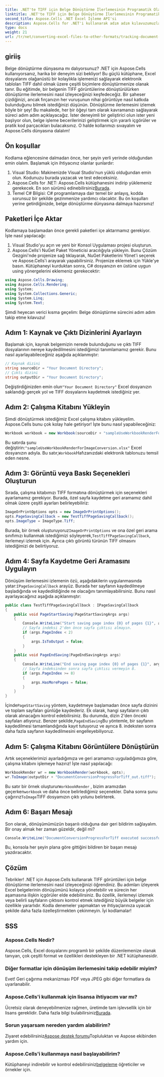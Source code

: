 ```yaml
---
title: .NET'te TIFF için Belge Dönüştürme İlerlemesinin Programatik Olarak İzlenmesi
linktitle: .NET'te TIFF için Belge Dönüştürme İlerlemesinin Programatik Olarak İzlenmesi
second_title: Aspose.Cells .NET Excel İşleme API'si
description: Aspose.Cells for .NET'i kullanarak adım adım kılavuzumuzla TIFF dönüştürme ilerlemesini programatik olarak izlemeyi öğrenin. Belge yönetimi becerilerinizi geliştirin.
type: docs
weight: 21
url: /tr/net/converting-excel-files-to-other-formats/tracking-document-conversion-progress-for-tiff/
---
```

## giriiş
Belge dönüştürme dünyasına mı dalıyorsunuz? .NET için Aspose.Cells kullanıyorsanız, harika bir deneyim sizi bekliyor! Bu güçlü kütüphane, Excel dosyalarını olağanüstü bir kolaylıkla işlemenizi sağlayarak elektronik tabloları TIFF dahil olmak üzere çeşitli biçimlere dönüştürmenize olanak tanır. Bu eğitimde, bir belgenin TIFF görüntülerine dönüştürülürken dönüştürme ilerlemesini nasıl izleyeceğinizi keşfedeceğiz. Bir şaheser çizdiğinizi, ancak fırçanızın her vuruşunun nihai görüntüye nasıl katkıda bulunduğunu bilmek istediğinizi düşünün. Dönüştürme ilerlemesini izlemek böyle bir şey!
Bu makalede, her bir öğeyi tam olarak kavramanızı sağlayarak süreci adım adım açıklayacağız. İster deneyimli bir geliştirici olun ister yeni başlıyor olun, belge işleme becerilerinizi geliştirmek için yararlı içgörüler ve pratik kod parçacıkları bulacaksınız. O halde kollarımızı sıvayalım ve Aspose.Cells dünyasına dalalım!
## Ön koşullar
Kodlama eğlencesine dalmadan önce, her şeyin yerli yerinde olduğundan emin olalım. Başlamak için ihtiyacınız olanlar şunlardır:
1. Visual Studio: Makinenizde Visual Studio'nun yüklü olduğundan emin olun. Kodunuzu burada yazacak ve test edeceksiniz.
2.  Aspose.Cells for .NET: Aspose.Cells kütüphanesini indirip yüklemeniz gerekecek. En son sürümü edinebilirsiniz[Burada](https://releases.aspose.com/cells/net/).
3. Temel C# Bilgisi: C# programlamaya dair temel bir anlayış, kodda sorunsuz bir şekilde gezinmenize yardımcı olacaktır.
Bu ön koşulları yerine getirdiğinizde, belge dönüştürme dünyasına dalmaya hazırsınız!
## Paketleri İçe Aktar
Kodlamaya başlamadan önce gerekli paketleri içe aktarmamız gerekiyor. İşte nasıl yapılacağı:
1. Visual Studio'yu açın ve yeni bir Konsol Uygulaması projesi oluşturun.
2. Aspose.Cells'i NuGet Paket Yöneticisi aracılığıyla yükleyin. Bunu Çözüm Gezgini'nde projenize sağ tıklayarak, NuGet Paketlerini Yönet'i seçerek ve Aspose.Cells'i arayarak yapabilirsiniz. Projenize eklemek için Yükle'ye basın.
Kütüphaneyi kurduktan sonra, C# dosyanızın en üstüne uygun using yönergelerini eklemeniz gerekecektir:
```csharp
using Aspose.Cells.Drawing;
using Aspose.Cells.Rendering;
using System;
using System.Collections.Generic;
using System.Linq;
using System.Text;
```
Şimdi heyecan verici kısma geçelim: Belge dönüştürme sürecini adım adım takip etme kılavuzu!
## Adım 1: Kaynak ve Çıktı Dizinlerini Ayarlayın
Başlamak için, kaynak belgemizin nerede bulunduğunu ve çıktı TIFF dosyalarının nereye kaydedilmesini istediğimizi tanımlamamız gerekir. Bunu nasıl ayarlayabileceğiniz aşağıda açıklanmıştır:
```csharp
// Kaynak dizini
string sourceDir = "Your Document Directory";
// Çıktı dizini
string outputDir = "Your Document Directory";
```
 Değiştirdiğinizden emin olun`"Your Document Directory"` Excel dosyanızın saklandığı gerçek yol ve TIFF dosyalarını kaydetmek istediğiniz yer.
## Adım 2: Çalışma Kitabını Yükleyin
Şimdi dönüştürmek istediğimiz Excel çalışma kitabını yükleyelim. Aspose.Cells bunu çok kolay hale getiriyor! İşte bunu nasıl yapabileceğiniz:
```csharp
Workbook workbook = new Workbook(sourceDir + "sampleUseWorkbookRenderForImageConversion.xlsx");
```
 Bu satırda şunu değiştirin:`"sampleUseWorkbookRenderForImageConversion.xlsx"` Excel dosyanızın adıyla. Bu satır,`Workbook`Hafızanızdaki elektronik tablonuzu temsil eden nesne.
## Adım 3: Görüntü veya Baskı Seçenekleri Oluşturun
Sırada, çalışma kitabımızı TIFF formatına dönüştürmek için seçenekleri ayarlamamız gerekiyor. Burada, özel sayfa kaydetme geri aramamız dahil olmak üzere çeşitli ayarları belirleyebiliriz:
```csharp
ImageOrPrintOptions opts = new ImageOrPrintOptions();
opts.PageSavingCallback = new TestTiffPageSavingCallback();
opts.ImageType = ImageType.Tiff;
```
 Burada, bir örnek oluşturuyoruz`ImageOrPrintOptions` ve ona özel geri arama sınıfımızı kullanmak istediğimizi söyleyerek,`TestTiffPageSavingCallback`, ilerlemeyi izlemek için. Ayrıca çıktı görüntü türünün TIFF olmasını istediğimizi de belirtiyoruz.
## Adım 4: Sayfa Kaydetme Geri Aramasını Uygulayın
 Dönüşüm ilerlemesini izlemenin özü, aşağıdakilerin uygulanmasında yatar:`IPageSavingCallback` arayüz. Burada her sayfanın kaydedilmeye başladığında ve kaydedildiğinde ne olacağını tanımlayabilirsiniz. Bunu nasıl ayarlayacağınız aşağıda açıklanmıştır:
```csharp
public class TestTiffPageSavingCallback : IPageSavingCallback
{
    public void PageStartSaving(PageStartSavingArgs args)
    {
        Console.WriteLine("Start saving page index {0} of pages {1}", args.PageIndex, args.PageCount);
        // Sayfa indeksi 2'den önce sayfa çıktısı almayın.
        if (args.PageIndex < 2)
        {
            args.IsToOutput = false;
        }
    }
    public void PageEndSaving(PageEndSavingArgs args)
    {
        Console.WriteLine("End saving page index {0} of pages {1}", args.PageIndex, args.PageCount);
        // Sayfa indeksinden sonra sayfa çıktısı vermeyin 8.
        if (args.PageIndex >= 8)
        {
            args.HasMorePages = false;
        }
    }
}
```
 İçinde`PageStartSaving` yöntem, kaydetmeye başlamadan önce sayfa dizinini ve toplam sayfaları günlüğe kaydederiz. Ek olarak, hangi sayfaların çıktı olarak alınacağını kontrol edebilirsiniz. Bu durumda, dizin 2'den önceki sayfaları atlıyoruz. Benzer şekilde,`PageEndSaving`Bu yöntemle, bir sayfanın kaydedilmesi tamamlandığında kayıt tutuyoruz ve ayrıca 8. indeksten sonra daha fazla sayfanın kaydedilmesini engelleyebiliyoruz.
## Adım 5: Çalışma Kitabını Görüntülere Dönüştürün
Artık seçeneklerimizi ayarladığımıza ve geri aramamızı uyguladığımıza göre, çalışma kitabını işlemeye hazırız! İşte nasıl yapılacağı:
```csharp
WorkbookRender wr = new WorkbookRender(workbook, opts);
wr.ToImage(outputDir + "DocumentConversionProgressForTiff_out.tiff");
```
 Bu satır bir örnek oluşturur`WorkbookRender` , bizim aramızdan geçerken`workbook` ve daha önce belirlediğimiz seçenekler. Daha sonra şunu çağırırız`ToImage`TIFF dosyamızın çıktı yolunu belirterek.
## Adım 6: Başarı Mesajı
Son olarak, dönüşümümüzün başarılı olduğuna dair geri bildirim sağlayalım. Bir onay almak her zaman güzeldir, değil mi?
```csharp
Console.WriteLine("DocumentConversionProgressForTiff executed successfully.");
```
Bu, konsola her şeyin plana göre gittiğini bildiren bir başarı mesajı yazdıracaktır.
## Çözüm
Tebrikler! .NET için Aspose.Cells kullanarak TIFF görüntüleri için belge dönüştürme ilerlemesini nasıl izleyeceğinizi öğrendiniz. Bu adımları izleyerek Excel belgelerinin dönüşümünü kolayca yönetebilir ve sürecin her aşamasına ilişkin içgörüler elde edebilirsiniz. Bu özellik, ilerlemeyi izlemek veya belirli sayfaların çıktısını kontrol etmek istediğiniz büyük belgeler için özellikle yararlıdır.
Kodla denemeler yapmaktan ve ihtiyaçlarınıza uyacak şekilde daha fazla özelleştirmekten çekinmeyin. İyi kodlamalar!
## SSS
### Aspose.Cells Nedir?  
Aspose.Cells, Excel dosyalarını programlı bir şekilde düzenlemenize olanak tanıyan, çok çeşitli format ve özellikleri destekleyen bir .NET kütüphanesidir.
### Diğer formatlar için dönüşüm ilerlemesini takip edebilir miyim?  
Evet! Geri çağırma mekanizması PDF veya JPEG gibi diğer formatlara da uyarlanabilir.
### Aspose.Cells'i kullanmak için lisansa ihtiyacım var mı?  
 Ücretsiz olarak deneyebilmenize rağmen, üretimde tam işlevsellik için bir lisans gereklidir. Daha fazla bilgi bulabilirsiniz[Burada](https://purchase.aspose.com/buy).
### Sorun yaşarsam nereden yardım alabilirim?  
 Ziyaret edebilirsiniz[Aspose destek forumu](https://forum.aspose.com/c/cells/9)Topluluktan ve Aspose ekibinden yardım için.
### Aspose.Cells'i kullanmaya nasıl başlayabilirim?  
 Kütüphaneyi indirebilir ve kontrol edebilirsiniz[belgeleme](https://reference.aspose.com/cells/net/) öğreticiler ve örnekler için.